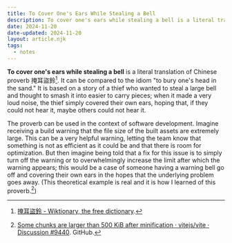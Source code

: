 ```yaml
---
title: To Cover One's Ears While Stealing a Bell
description: To cover one's ears while stealing a bell is a literal translation of a Chinese proverb that can be compared to the idiom "to bury one's head in the sand."
date: 2024-11-20
date-updated: 2024-11-20
layout: article.njk
tags:
  - notes
---
```

**To cover one's ears while stealing a bell** is a literal translation of Chinese proverb 掩耳盜鈴[^1]. It can be compared to the idiom "to bury one's head in the sand." It is based on a story of a thief who wanted to steal a large bell and thought to smash it into easier to carry pieces; when it made a very loud noise, the thief simply covered their own ears, hoping that, if they could not hear it, maybe others could not hear it.

The proverb can be used in the context of software development. Imagine receiving a build warning that the file size of the built assets are extremely large. This can be a very helpful warning, letting the team know that something is not as efficient as it could be and that there is room for optimization. But then imagine being told that a fix for this issue is to simply turn off the warning or to overwhelmingly increase the limit after which the warning appears; this would be a case of someone having a warning bell go off and covering their own ears in the hopes that the underlying problem goes away. (This theoretical example is real and it is how I learned of this proverb.[^2])

[^1]: [掩耳盜鈴 - Wiktionary, the free dictionary](https://en.wiktionary.org/wiki/%E6%8E%A9%E8%80%B3%E7%9B%9C%E9%88%B4).
[^2]: [Some chunks are larger than 500 KiB after minification · vitejs/vite · Discussion #9440](https://github.com/vitejs/vite/discussions/9440#discussioncomment-10121448). GitHub.